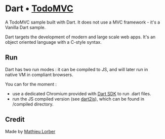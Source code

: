 # Dart • [TodoMVC](http://todomvc.com)

A TodoMVC sample built with Dart. It does not use a MVC framework - it's a Vanilla Dart sample.

Dart targets the development of modern and large scale web apps. It's an object oriented language with a C-style syntax.

## Run

Dart has two run modes : it can be compiled to JS, and will later run in native VM in compliant browsers.

You can for the moment :
- use a dedicated Chromium provided with [Dart SDK](http://dartlang.org) to run .dart files.
- run the JS compiled version (see [dart2js](http://www.dartlang.org/docs/dart2js/)), which can be found in /compiled directory.

## Credit

Made by [Mathieu Lorber](http://mlorber.net)
